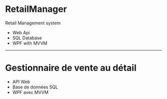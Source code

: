 # RetailManager
Retail Management system

* Web Api
* SQL Database
* WPF with MVVM

----

# Gestionnaire de vente au détail

* API Web
* Base de données SQL
* WPF avec MVVM


